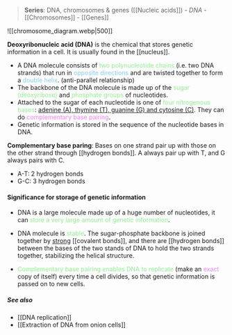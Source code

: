> **Series**: DNA, chromosomes & genes
> ([[Nucleic acids]]) - *DNA* - [[Chromosomes]] - [[Genes]]

![[chromosome_diagram.webp|500]] 

**Deoxyribonucleic acid (DNA)** is the chemical that stores genetic information in a cell. It is usually found in the [[nucleus]].
- A DNA molecule consists of <span style="color: lightgreen">two polynucleotide chains</span> (i.e. two DNA strands) that run in <span style="color: skyblue">opposite directions</span> and are twisted together to form a <span style="color: skyblue">double helix</span>. (anti-parallel relationship)
- The backbone of the DNA molecule is made up of the <span style="color: lightgreen">sugar (deoxyribose)</span> and <span style="color: lightgreen">phosphate groups</span> of nucleotides.
- Attached to the sugar of each nucleotide is one of <span style="color: lightgreen">four nitrogenous bases</span>: <u>adenine (A), thymine (T), guanine (G) and cytosine (C)</u>. They can do <span style="color: violet">complementary base pairing</span>.
- Genetic information is stored in the sequence of the nucleotide bases in DNA.

**Complementary base paring**: Bases on one strand pair up with those on the other strand through [[hydrogen bonds]]. A always pair up with T, and G always pairs with C.
- A-T: 2 hydrogen bonds
- G-C: 3 hydrogen bonds

#### Significance for storage of genetic information
- DNA is a large molecule made up of a huge number of nucleotides, it can <span style="color: lightgreen">store a very large amount of genetic information</span>.

- DNA molecule is <span style="color: lightgreen">stable</span>. The sugar-phosphate backbone is joined together by <u>strong</u> [[covalent bonds]], and there are [[hydrogen bonds]] between the bases of the two stands of DNA to hold the two strands together, stabilizing the helical structure.

- <span style="color: lightgreen">Complementary base pairing enables DNA to replicate</span> (make an <span style="color: violet">exact</span> copy of itself) every time a cell divides, so that genetic information is passed on to new cells.

##### See also
- [[DNA replication]]
- [[Extraction of DNA from onion cells]]
